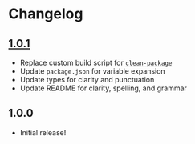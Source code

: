 # Changelog

## [1.0.1](https://github.com/roydukkey/dotenv-dot/compare/v1.0.0...v1.0.1)

* Replace custom build script for [`clean-package`](https://github.com/roydukkey/cleean-package)
* Update `package.json` for variable expansion
* Update types for clarity and punctuation
* Update README for clarity, spelling, and grammar

## 1.0.0

* Initial release!
